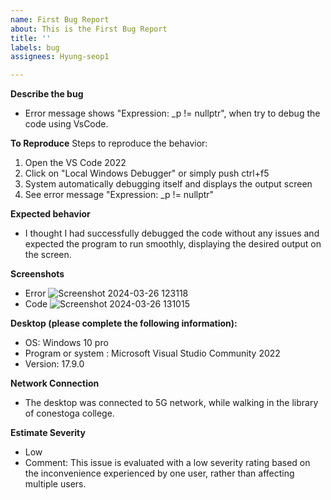 ```yaml
---
name: First Bug Report
about: This is the First Bug Report
title: ''
labels: bug
assignees: Hyung-seop1

---
```


**Describe the bug**
- Error message shows "Expression: _p != nullptr", when try to debug the code using VsCode.

**To Reproduce**
Steps to reproduce the behavior:
1. Open the VS Code 2022
2. Click on "Local Windows Debugger" or simply push ctrl+f5
3. System automatically debugging itself and displays the output screen
4. See error message "Expression: _p != nullptr"

**Expected behavior**
- I thought I had successfully debugged the code without any issues and expected the program to run smoothly, displaying the desired output on the screen.

**Screenshots**
- Error
![Screenshot 2024-03-26 123118](https://github.com/Hyung-seop1/Hyungseop-BugReports/assets/158518983/750abfcd-ae8f-4ee0-9a76-42b33e7fb1bd)
- Code
![Screenshot 2024-03-26 131015](https://github.com/Hyung-seop1/Hyungseop-BugReports/assets/158518983/95e47713-108f-49ec-b029-700331de379f)



**Desktop (please complete the following information):**
 - OS: Windows 10 pro
 - Program or system : Microsoft Visual Studio Community 2022
 - Version: 17.9.0 

**Network Connection**
- The desktop was connected to 5G network, while walking in the library of conestoga college.

**Estimate Severity**
- Low
- Comment: This issue is evaluated with a low severity rating based on the inconvenience experienced by one user, rather than affecting multiple users.
